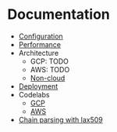 # Documentation

<!--Please, keep this in sync with ../README.md -->
- [Configuration](./configuration.md)
- [Performance](./performance.md)
- Architecture
  - GCP: TODO
  - AWS: TODO
  - [Non-cloud](./architecture/NONCLOUD.md)
- [Deployment](../deployment/)
- Codelabs
  - [GCP](../deployment/live/gcp/test/)
  - [AWS](../deployment/live/aws/test/)
- [Chain parsing with lax509](../internal/lax509/)

